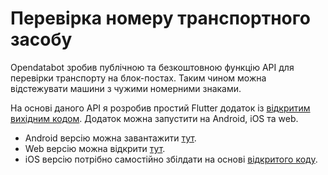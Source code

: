 # Перевірка номеру транспортного засобу

Opendatabot зробив публічною та безкоштовною функцію API для перевірки транспорту на блок-постах.
Таким чином можна відстежувати машини з чужими номерними знаками.

На основі даного API я розробив простий Flutter додаток із [відкритим вихідним кодом](https://github.com/vitoksmile/Transport-Number-Checker).
Додаток можна запустити на Android, iOS та web.
- Android версію можна завантажити [тут]().
- Web версію можна відкрити [тут](https://vitoksmile.github.io/transport-number-checker-web).
- iOS версію потрібно самостійно збілдати на основі [відкритого коду](https://github.com/vitoksmile/Transport-Number-Checker).